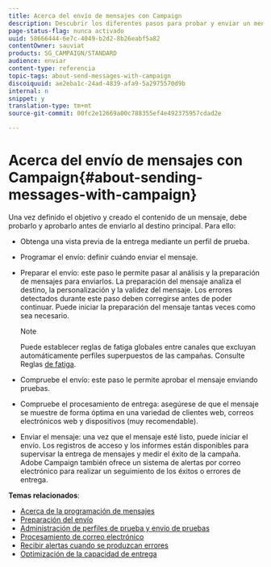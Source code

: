 ```yaml
---
title: Acerca del envío de mensajes con Campaign
description: Descubrir los diferentes pasos para probar y enviar un mensaje.
page-status-flag: nunca activado
uuid: 58666444-6e7c-4049-b2d2-8b26eabf5a82
contentOwner: sauviat
products: SG_CAMPAIGN/STANDARD
audience: enviar
content-type: referencia
topic-tags: about-send-messages-with-campaign
discoiquuid: ae2eba1c-24ad-4839-afa9-5a2975570d9b
internal: n
snippet: y
translation-type: tm+mt
source-git-commit: 00fc2e12669a00c788355ef4e492375957cdad2e

---
```



# Acerca del envío de mensajes con Campaign{#about-sending-messages-with-campaign}

Una vez definido el objetivo y creado el contenido de un mensaje, debe probarlo y aprobarlo antes de enviarlo al destino principal. Para ello:

* Obtenga una vista previa de la entrega mediante un perfil de prueba.
* Programar el envío: definir cuándo enviar el mensaje.
* Preparar el envío: este paso le permite pasar al análisis y la preparación de mensajes para enviarlos. La preparación del mensaje analiza el destino, la personalización y la validez del mensaje. Los errores detectados durante este paso deben corregirse antes de poder continuar. Puede iniciar la preparación del mensaje tantas veces como sea necesario.

   >[!NOTE]
   >
   >Puede establecer reglas de fatiga globales entre canales que excluyan automáticamente perfiles superpuestos de las campañas. Consulte Reglas [de fatiga](../../administration/using/fatigue-rules.md).

* Compruebe el envío: este paso le permite aprobar el mensaje enviando pruebas.
* Compruebe el procesamiento de entrega: asegúrese de que el mensaje se muestre de forma óptima en una variedad de clientes web, correos electrónicos web y dispositivos (muy recomendable).
* Enviar el mensaje: una vez que el mensaje esté listo, puede iniciar el envío. Los registros de acceso y los informes están disponibles para supervisar la entrega de mensajes y medir el éxito de la campaña. Adobe Campaign también ofrece un sistema de alertas por correo electrónico para realizar un seguimiento de los éxitos o errores de entrega.

**Temas relacionados**:

* [Acerca de la programación de mensajes](../../sending/using/about-scheduling-messages.md)
* [Preparación del envío](../../sending/using/preparing-the-send.md)
* [Administración de perfiles de prueba y envío de pruebas](../../sending/using/managing-test-profiles-and-sending-proofs.md)
* [Procesamiento de correo electrónico](../../sending/using/email-rendering.md)
* [Recibir alertas cuando se produzcan errores](../../sending/using/receiving-alerts-when-failures-happen.md)
* [Optimización de la capacidad de entrega](https://docs.campaign.adobe.com/doc/standard/getting_started/en/ACS_Deliverability.html)

